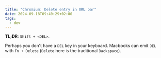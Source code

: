 ```yaml
---
title: "Chromium: Delete entry in URL bar"
date: 2024-09-18T09:40:29+02:00
tags:
  - dev
---
```


**TL;DR**: `Shift + <DEL>`.


Perhaps you don't have a `DEL` key in your keyboard. Macbooks can emit `DEL`
with `Fn + Delete` (`Delete` here is the traditional `Backspace`).
